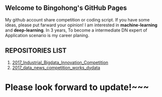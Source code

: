 ## Welcome to Bingohong's GitHub Pages
My github account share competition or coding script. If you have some ideas, please put farward your opinion!
I am interested in **machine-learning** and **deep-learning**.
In 3 years, To become a intermediate DN expert of Application scenario is my career planing.

## REPOSITORIES LIST
1. [2017_Industrial_Bigdata_Innovation_Competition](https://github.com/Bingohong/2017-Industrial-Bigdata)
2. [2017_data_news_competition_works_dydata](https://github.com/Bingohong/data_news.github.com)


# Please look forward to update!~~~
